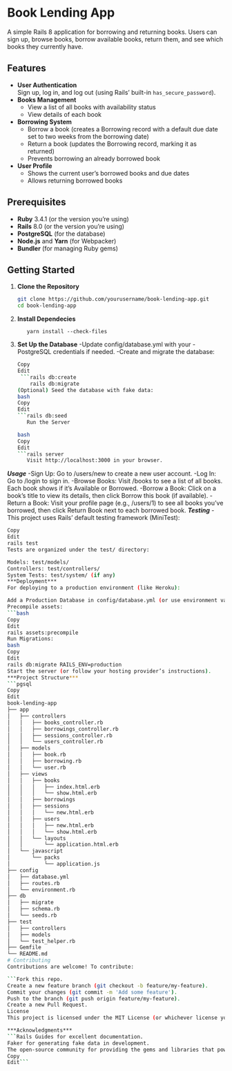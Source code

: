 # Book Lending App

A simple Rails 8 application for borrowing and returning books. Users can sign up, browse books, borrow available books, return them, and see which books they currently have.

## Features

- **User Authentication**  
  Sign up, log in, and log out (using Rails’ built-in `has_secure_password`).
- **Books Management**  
  - View a list of all books with availability status  
  - View details of each book  
- **Borrowing System**  
  - Borrow a book (creates a Borrowing record with a default due date set to two weeks from the borrowing date)  
  - Return a book (updates the Borrowing record, marking it as returned)  
  - Prevents borrowing an already borrowed book  
- **User Profile**  
  - Shows the current user’s borrowed books and due dates  
  - Allows returning borrowed books  

## Prerequisites

- **Ruby** 3.4.1 (or the version you’re using)
- **Rails** 8.0 (or the version you’re using)
- **PostgreSQL** (for the database)
- **Node.js** and **Yarn** (for Webpacker)
- **Bundler** (for managing Ruby gems)

## Getting Started

1. **Clone the Repository**  
   ```bash
   git clone https://github.com/yourusername/book-lending-app.git
   cd book-lending-app

2. **Install Dependecies**
    ```bundle install
       yarn install --check-files

3. **Set Up the Database**
    -Update config/database.yml with your      -PostgreSQL credentials if needed.
    -Create and migrate the database:
    ```bash
    Copy
    Edit
     ```rails db:create
        rails db:migrate
    (Optional) Seed the database with fake data:
    bash
    Copy
    Edit
    ```rails db:seed
       Run the Server

    bash
    Copy
    Edit
    ```rails server
       Visit http://localhost:3000 in your browser.

***Usage***
-Sign Up: Go to /users/new to create a new user account.
-Log In: Go to /login to sign in.
-Browse Books: Visit /books to see a list of all books. Each book shows if it’s Available or Borrowed.
-Borrow a Book: Click on a book’s title to view its details, then click Borrow this book (if available).
-Return a Book: Visit your profile page (e.g., /users/1) to see all books you’ve borrowed, then click Return Book next to each borrowed book.
***Testing***
-This project uses Rails’ default testing framework (MiniTest):

```bash
Copy
Edit
rails test
Tests are organized under the test/ directory:

Models: test/models/
Controllers: test/controllers/
System Tests: test/system/ (if any)
***Deployment***
For deploying to a production environment (like Heroku):

Add a Production Database in config/database.yml (or use environment variables).
Precompile assets:
```bash
Copy
Edit
rails assets:precompile
Run Migrations:
bash
Copy
Edit
rails db:migrate RAILS_ENV=production
Start the server (or follow your hosting provider’s instructions).
***Project Structure***
```pgsql
Copy
Edit
book-lending-app
├── app
│   ├── controllers
│   │   ├── books_controller.rb
│   │   ├── borrowings_controller.rb
│   │   ├── sessions_controller.rb
│   │   └── users_controller.rb
│   ├── models
│   │   ├── book.rb
│   │   ├── borrowing.rb
│   │   └── user.rb
│   ├── views
│   │   ├── books
│   │   │   ├── index.html.erb
│   │   │   └── show.html.erb
│   │   ├── borrowings
│   │   ├── sessions
│   │   │   └── new.html.erb
│   │   ├── users
│   │   │   ├── new.html.erb
│   │   │   └── show.html.erb
│   │   └── layouts
│   │       └── application.html.erb
│   └── javascript
│       └── packs
│           └── application.js
├── config
│   ├── database.yml
│   ├── routes.rb
│   └── environment.rb
├── db
│   ├── migrate
│   ├── schema.rb
│   └── seeds.rb
├── test
│   ├── controllers
│   ├── models
│   └── test_helper.rb
├── Gemfile
└── README.md
# Contributing
Contributions are welcome! To contribute:

```Fork this repo.
Create a new feature branch (git checkout -b feature/my-feature).
Commit your changes (git commit -m 'Add some feature').
Push to the branch (git push origin feature/my-feature).
Create a new Pull Request.
License
This project is licensed under the MIT License (or whichever license you prefer).

***Acknowledgments***
```Rails Guides for excellent documentation.
Faker for generating fake data in development.
The open-source community for providing the gems and libraries that power this project.
Copy
Edit```


